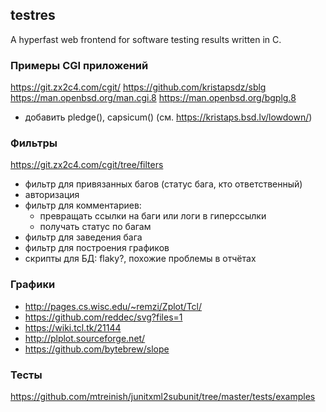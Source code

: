 ## testres

A hyperfast web frontend for software testing results written in C.

### Примеры CGI приложений

https://git.zx2c4.com/cgit/
https://github.com/kristapsdz/sblg
https://man.openbsd.org/man.cgi.8
https://man.openbsd.org/bgplg.8

- добавить pledge(), capsicum() (см. https://kristaps.bsd.lv/lowdown/)

### Фильтры

https://git.zx2c4.com/cgit/tree/filters

- фильтр для привязанных багов (статус бага, кто ответственный)
- авторизация
- фильтр для комментариев:
	- превращать ссылки на баги или логи в гиперссылки
	- получать статус по багам
- фильтр для заведения бага
- фильтр для построения графиков
- скрипты для БД: flaky?, похожие проблемы в отчётах

### Графики

- http://pages.cs.wisc.edu/~remzi/Zplot/Tcl/
- https://github.com/reddec/svg?files=1
- https://wiki.tcl.tk/21144
- http://plplot.sourceforge.net/
- https://github.com/bytebrew/slope

### Тесты

https://github.com/mtreinish/junitxml2subunit/tree/master/tests/examples
